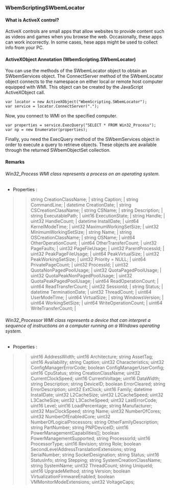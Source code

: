 ### WbemScriptingSWbemLocator
#### What is ActiveX control?
ActiveX controls are small apps that allow websites to provide content such as videos and games when you browse the web. Occasionally, these apps can work incorrectly. In some cases, hese apps might be used to collect info from your PC. 

#### ActiveXObject Annotation (WbemScripting.SWbemLocator)
You can use the methods of the SWbemLocator object to obtain an SWbemServices object. The ConnectServer method of the SWbemLocator object connects to the namespace on either local or remote host computer equipped with WMI. This object can be created by the JavaScript ActiveXObject call.
   
    var locator = new ActiveXObject("WbemScripting.SWbemLocator");
	var service = locator.ConnectServer(".");
   
Now,  you connect to WMI on the specified computer.
   
    var properties = service.ExecQuery("SELECT * FROM Win32_Process");
	var np = new Enumerator(properties);
   
Finally, you need the ExecQuery method of the SWbemServices object in order to execute a query to retrieve objects. These objects are available through the returned SWbemObjectSet collection.

#### Remarks
###### Win32_Process WMI class represents a process on an operating system.
- Properties :
>>string   CreationClassName; |
>>string   Caption; |
>>string   CommandLine; |
>>datetime CreationDate; |
>>string   CSCreationClassName; |
>>string   CSName; |
>>string   Description; |
>>string   ExecutablePath; |
>>uint16   ExecutionState; |
>>string   Handle; |
>>uint32   HandleCount; |
>>datetime InstallDate; |
>>uint64   KernelModeTime; |
>>uint32   MaximumWorkingSetSize; |
>>uint32   MinimumWorkingSetSize; |
>>string   Name; |
>>string   OSCreationClassName; |
>>string   OSName; |
>>uint64   OtherOperationCount; |
>>uint64   OtherTransferCount; |
>>uint32   PageFaults; |
>>uint32   PageFileUsage; |
>>uint32   ParentProcessId; |
>>uint32   PeakPageFileUsage; |
>>uint64   PeakVirtualSize; |
>>uint32   PeakWorkingSetSize; |
>>uint32   Priority = NULL; |
>>uint64   PrivatePageCount; |
>>uint32   ProcessId; |
>>uint32   QuotaNonPagedPoolUsage; |
>>uint32   QuotaPagedPoolUsage; |
>>uint32   QuotaPeakNonPagedPoolUsage; |
>>uint32   QuotaPeakPagedPoolUsage; |
>>uint64   ReadOperationCount; |
>>uint64   ReadTransferCount; |
>>uint32   SessionId; |
>>string   Status; |
>>datetime TerminationDate; |
>>uint32   ThreadCount; |
>>uint64   UserModeTime; |
>>uint64   VirtualSize; |
>>string   WindowsVersion; |
>>uint64   WorkingSetSize; |
>>uint64   WriteOperationCount; |
>>uint64   WriteTransferCount; |

###### Win32_Processor WMI class represents a device that can interpret a sequence of instructions on a computer running on a Windows operating system.
- Properties :
>>uint16   AddressWidth;
>>uint16   Architecture;
>>string   AssetTag;
>>uint16   Availability;
>>string   Caption;
>>uint32   Characteristics;
>>uint32   ConfigManagerErrorCode;
>>boolean  ConfigManagerUserConfig;
>>uint16   CpuStatus;
>>string   CreationClassName;
>>uint32   CurrentClockSpeed;
>>uint16   CurrentVoltage;
>>uint16   DataWidth;
>>string   Description;
>>string   DeviceID;
>>boolean  ErrorCleared;
>>string   ErrorDescription;
>>uint32   ExtClock;
>>uint16   Family;
>>datetime InstallDate;
>>uint32   L2CacheSize;
>>uint32   L2CacheSpeed;
>>uint32   L3CacheSize;
>>uint32   L3CacheSpeed;
>>uint32   LastErrorCode;
>>uint16   Level;
>>uint16   LoadPercentage;
>>string   Manufacturer;
>>uint32   MaxClockSpeed;
>>string   Name;
>>uint32   NumberOfCores;
>>uint32   NumberOfEnabledCore;
>>uint32   NumberOfLogicalProcessors;
>>string   OtherFamilyDescription;
>>string   PartNumber;
>>string   PNPDeviceID;
>>uint16   PowerManagementCapabilities[];
>>boolean  PowerManagementSupported;
>>string   ProcessorId;
>>uint16   ProcessorType;
>>uint16   Revision;
>>string   Role;
>>boolean  SecondLevelAddressTranslationExtensions;
>>string   SerialNumber;
>>string   SocketDesignation;
>>string   Status;
>>uint16   StatusInfo;
>>string   Stepping;
>>string   SystemCreationClassName;
>>string   SystemName;
>>uint32   ThreadCount;
>>string   UniqueId;
>>uint16   UpgradeMethod;
>>string   Version;
>>boolean  VirtualizationFirmwareEnabled;
>>boolean  VMMonitorModeExtensions;
>>uint32   VoltageCaps;
